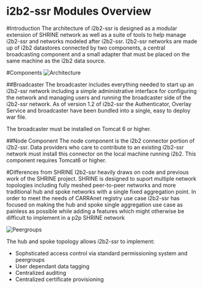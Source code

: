 i2b2-ssr Modules Overview
===================================

#Introduction
The architecture of i2b2-ssr is designed as a modular extension of SHRINE network as well as a suite of tools
to help manage i2b2-ssr and networks modeled after i2b2-ssr.  I2b2-ssr networks are made up of i2b2 datastores
connected by two components, a central broadcasting component and a small adapter that must be placed
on the same machine as the i2b2 data source.



#Components
![Architecture](https://raw.github.com/chb/i2b2-ssr/master/Documentation/images/architecture.jpg)

##Broadcaster
The broadcaster includes everything needed to start up an i2b2-ssr network including a simple
administrative interface for configuring the network and managing users and running the broadcaster
side of the i2b2-ssr network.  As of version 1.2 of i2b2-ssr the Authenticator, Overlay Service and broadcaster have
been bundled into a single, easy to deploy war file.

The broadcaster must be installed on Tomcat 6 or higher.

##Node Component
The node component is the i2b2 connector portion of i2b2-ssr.  Data providers who care to contribute to an existing
i2b2-ssr network must install this connector on the local machine running i2b2.  This component requires Tomcat6
or higher.

#Differences from SHRINE
I2b2-ssr heavily draws on code and previous work of the SHRINE project.  SHRINE is designed to suport multiple network
topologies including fully meshed peer-to-peer networks and more traditional hub and spoke networks with a single fixed
aggregation point.  In order to meet the needs of CARRAnet registry use case i2b2-ssr has focused on making the hub and
spoke single aggregation use case as painless as possible while adding a features which might otherwise be difficult
to implement in a p2p SHRINE network

![Peergroups](https://raw.github.com/chb/i2b2-ssr/master/Documentation/images/peergroups.jpg)

The hub and spoke topology allows i2b2-ssr to implement:

- Sophsticated access control via standard permissioning system and peergroups
- User dependant data tagging
- Centralized auditing
- Centralized certificate provisioning










